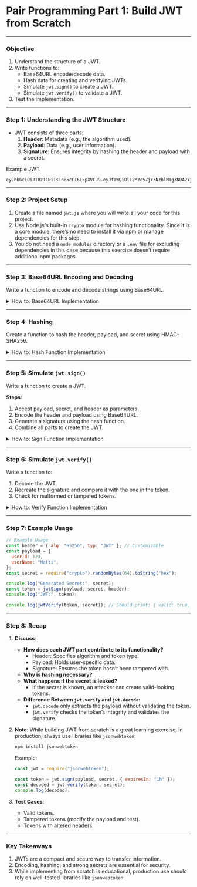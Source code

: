 # Pair Programming Part 1: Build JWT from Scratch

---

### **Objective**

1. Understand the structure of a JWT.
2. Write functions to:
   - Base64URL encode/decode data.
   - Hash data for creating and verifying JWTs.
   - Simulate `jwt.sign()` to create a JWT.
   - Simulate `jwt.verify()` to validate a JWT.
3. Test the implementation.

---

### **Step 1: Understanding the JWT Structure**

- JWT consists of three parts:
  1. **Header**: Metadata (e.g., the algorithm used).
  2. **Payload**: Data (e.g., user information).
  3. **Signature**: Ensures integrity by hashing the header and payload with a secret.

Example JWT:
```plaintext
eyJhbGciOiJIUzI1NiIsInR5cCI6IkpXVCJ9.eyJfaWQiOiI2Mzc5ZjY3NzhlMTg3NDA2YjY0Mzk2YjciLCJpYXQiOjE2Njg5MzczMzYsImV4cCI6MTY2OTE5NjUzNn0.dWq1GPvujtGp168vSu3z_dtZBNd_ohl0HNi1vylqjT8
```

---

### **Step 2: Project Setup**

1. Create a file named `jwt.js` where you will write all your code for this project.
2. Use Node.js's built-in `crypto` module for hashing functionality. Since it is a core module, there’s no need to install it via npm or manage dependencies for this step.
3. You do not need a `node_modules` directory or a `.env` file for excluding dependencies in this case because this exercise doesn’t require additional npm packages.

---

### **Step 3: Base64URL Encoding and Decoding**

Write a function to encode and decode strings using Base64URL.

<details>
<summary>How to: Base64URL Implementation</summary>

```javascript
// Helper: Base64URL Encode/Decode

// Encode to Base64URL
function base64UrlEncode(data) {
    return Buffer.from(data)              // Convert the input string into a Buffer (binary data)
        .toString("base64")               // Encode that binary data into standard Base64
        .replace(/=/g, "")                // Remove '=' padding (optional in Base64URL)
        .replace(/\+/g, "-")              // Replace '+' with '-' (URL-safe)
        .replace(/\//g, "_");              // Replace '/' with '_' (URL-safe)
}

// Decode from Base64URL
function base64UrlDecode(encodedData) {
    const base64 = encodedData
        .replace(/-/g, "+")               // Convert '-' back to '+'
        .replace(/_/g, "/");               // Convert '_' back to '/'
    return Buffer.from(base64, "base64")   // Decode Base64 back to bytes
        .toString();                       // Convert bytes back to a normal string
}

// Test
console.log("Encoded Data:", base64UrlEncode("hello")); // aGVsbG8
console.log("Decoded Data:", base64UrlDecode("aGVsbG8")); // hello
```

**Why Base64URL?**
- URLs are unsafe for `+` and `/`, so Base64URL replaces them with `-` and `_` respectively.
- Trailing `=` padding is removed.

</details>

---

### **Step 4: Hashing**

Create a function to hash the header, payload, and secret using HMAC-SHA256. 

<details>
<summary>How to: Hash Function Implementation</summary>

```javascript
const crypto = require("crypto");

// Hash function
function hash(payload, secret, header) {
  const encodedHeader = base64UrlEncode(JSON.stringify(header));
  const encodedPayload = base64UrlEncode(JSON.stringify(payload));
  return crypto
    .createHmac("sha256", secret)
    .update(`${encodedHeader}.${encodedPayload}`)
    .digest("hex");
}

// Test
// const header1 = { alg: "HS256", typ: "JWT" }; // Customizable
// const payload1 = { userId: 123, exp: Math.floor(Date.now() / 1000) + 60 }; // Custom payload
// const secret1 = "my-secret-key";

// console.log("Hash:", hash(payload1, secret1, header1));
```

> **Note:** In real applications, you should use a strong secret and save it in `.env` file. You can generate one as follows: 
```javascript
const mySecret = require("crypto").randomBytes(64).toString("hex");
console.log("Generated Secret:", mySecret); // Example strong secret
```

</details>


---

### **Step 5: Simulate `jwt.sign()`**

Write a function to create a JWT. 

**Steps:**
1. Accept payload, secret, and header as parameters.
2. Encode the header and payload using Base64URL.
3. Generate a signature using the hash function.
4. Combine all parts to create the JWT.

<details>
<summary>How to: Sign Function Implementation</summary>

```javascript
// Simulate jwt.sign()
function jwtSign(payload, secret, header = { alg: "HS256", typ: "JWT" }) {
  // Step 1: Encode header and payload to Base64URL
  const encodedHeader = base64UrlEncode(JSON.stringify(header));
  const encodedPayload = base64UrlEncode(JSON.stringify(payload));

  // Step 2: Create a signature using the encoded header, payload, and secret
  const signature = hash(payload, secret, header);

  // Step 3: Combine all parts into the JWT structure
  return `${encodedHeader}.${encodedPayload}.${signature}`;
}

// Example Usage
// const payload2 = { userId: 123, exp: Math.floor(Date.now() / 1000) + 60 }; // Expires in 60 seconds
// const mySecret2 = require("crypto").randomBytes(64).toString("hex"); // Strong secret
// const header2 = { alg: "HS256", typ: "JWT" }; // Customizable

// console.log("Generated Secret:", mySecret2);
// const token2 = jwtSign(payload2, mySecret2, header2);
// console.log("JWT:", token2);
```
</details>

---

### **Step 6: Simulate `jwt.verify()`**

Write a function to:
1. Decode the JWT.
2. Recreate the signature and compare it with the one in the token.
3. Check for malformed or tampered tokens.

<details>
<summary>How to: Verify Function Implementation</summary>

```javascript
// Simulate jwt.verify()
function jwtVerify(token, secret) {
  const [encodedHeader, encodedPayload, signature] = token.split(".");

  if (!encodedHeader || !encodedPayload || !signature) {
    return { valid: false, error: "Malformed token" };
  }

  // Decode header and payload
  const header = JSON.parse(base64UrlDecode(encodedHeader));
  const payload = JSON.parse(base64UrlDecode(encodedPayload));

  // Recreate signature
  const validSignature = hash(payload, secret, header);

  // Compare signatures
  if (validSignature !== signature) {
    return { valid: false, error: "Invalid signature" };
  }

  return { valid: true, payload: payload };
}

// Example Usage
console.log(jwtVerify(token2, mySecret2)); // Should return: { valid: true, payload: { userId: 123, userName: "Matti" } }
```
</details>


---

### **Step 7: Example Usage**

```javascript
// Example Usage
const header = { alg: "HS256", typ: "JWT" }; // Customizable
const payload = {
  userId: 123,
  userName: "Matti",
}; 
const secret = require("crypto").randomBytes(64).toString("hex");

console.log("Generated Secret:", secret);
const token = jwtSign(payload, secret, header);
console.log("JWT:", token);

console.log(jwtVerify(token, secret)); // Should print: { valid: true, payload: { userId: 123, userName: "Matti" } }
```
---

### **Step 8: Recap**

1. **Discuss**:
   - **How does each JWT part contribute to its functionality?**
     - Header: Specifies algorithm and token type.
     - Payload: Holds user-specific data.
     - Signature: Ensures the token hasn’t been tampered with.
   - **Why is hashing necessary?**
   - **What happens if the secret is leaked?**
     - If the secret is known, an attacker can create valid-looking tokens.
   - **Difference Between `jwt.verify` and `jwt.decode`:**
     - `jwt.decode` only extracts the payload without validating the token.
     - `jwt.verify` checks the token’s integrity and validates the signature.

2. **Note**:
   While building JWT from scratch is a great learning exercise, in production, always use libraries like `jsonwebtoken`:
   ```bash
   npm install jsonwebtoken
   ```
   Example:
   ```javascript
   const jwt = require("jsonwebtoken");

   const token = jwt.sign(payload, secret, { expiresIn: "1h" });
   const decoded = jwt.verify(token, secret);
   console.log(decoded);
   ```

2. **Test Cases**:
   - Valid tokens.
   - Tampered tokens (modify the payload and test).
   - Tokens with altered headers.

---

### **Key Takeaways**

1. JWTs are a compact and secure way to transfer information.
2. Encoding, hashing, and strong secrets are essential for security.
3. While implementing from scratch is educational, production use should rely on well-tested libraries like `jsonwebtoken`.

